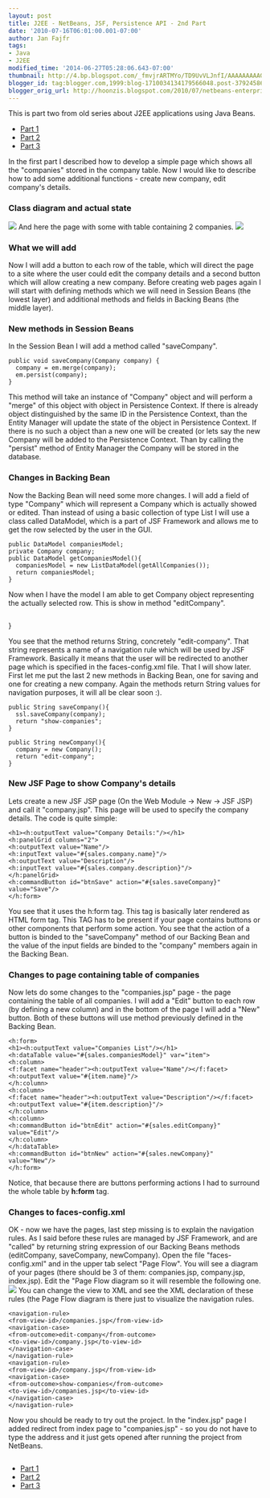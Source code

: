 ```yaml
---
layout: post
title: J2EE - NetBeans, JSF, Persistence API - 2nd Part
date: '2010-07-16T06:01:00.001-07:00'
author: Jan Fajfr
tags:
- Java
- J2EE
modified_time: '2014-06-27T05:28:06.643-07:00'
thumbnail: http://4.bp.blogspot.com/_fmvjrARTMYo/TD9UvVLJnfI/AAAAAAAAAGw/aXkxFg01ZAI/s72-c/class_diagram.PNG
blogger_id: tag:blogger.com,1999:blog-1710034134179566048.post-3792458602013198883
blogger_orig_url: http://hoonzis.blogspot.com/2010/07/netbeans-enterprise-java-2-some-more-of.html
---
```

This is part two from old series about J2EE applications using Java Beans.

- [Part 1](http://www.hoonzis.com/enterprise-java-netbeans/)
- [Part 2](http://www.hoonzis.com/netbeans-enterprise-java-2-some-more-of/)
- [Part 3](http://www.hoonzis.com/j2ee-netbeans-jsf-persistence-api-part/)

In the first part I described how to develop a simple page which shows
all the "companies" stored in the company table. Now I would like to
describe how to add some additional functions - create new company, edit
company's details. 

### Class diagram and actual state

[![](http://4.bp.blogspot.com/_fmvjrARTMYo/TD9UvVLJnfI/AAAAAAAAAGw/aXkxFg01ZAI/s320/class_diagram.PNG)](http://4.bp.blogspot.com/_fmvjrARTMYo/TD9UvVLJnfI/AAAAAAAAAGw/aXkxFg01ZAI/s1600/class_diagram.PNG)
And here the page with some with table containing 2 companies.
[![](http://4.bp.blogspot.com/_fmvjrARTMYo/TEBlaHdpOwI/AAAAAAAAAHA/QnJTpbwvmgs/s320/sample_data.PNG)](http://4.bp.blogspot.com/_fmvjrARTMYo/TEBlaHdpOwI/AAAAAAAAAHA/QnJTpbwvmgs/s1600/sample_data.PNG)

### What we will add


Now I will add a button to each row of the table, which will direct the
page to a site where the user could edit the company details and a
second button which will allow creating a new company. Before creating
web pages again I will start with defining methods which we will need in
Session Beans (the lowest layer) and additional methods and fields in
Backing Beans (the middle layer).

### New methods in Session Beans

In the Session Bean I will add a method called "saveCompany".

``` 
public void saveCompany(Company company) {
  company = em.merge(company);
  em.persist(company);
}
```

This method will take an instance of "Company" object and will perform a
"merge" of this object with object in Persistence Context. If there is
already object distinguished by the same ID in the Persistence Context,
than the Entity Manager will update the state of the object in
Persistence Context. If there is no such a object than a new one will be
created (or lets say the new Company will be added to the Persistence
Context. Than by calling the "persist" method of Entity Manager the
Company will be stored in the database.

### Changes in Backing Bean


Now the Backing Bean will need some more changes. I will add a field of
type "Company" which will represent a Company which is actually showed
or edited. Than instead of using a basic collection of type List I will
use a class called DataModel, which is a part of JSF Framework and
allows me to get the row selected by the user in the GUI.

``` 
public DataModel companiesModel;
private Company company;
public DataModel getCompaniesModel(){
  companiesModel = new ListDataModel(getAllCompanies());
  return companiesModel;
}
```


Now when I have the model I am able to get Company object representing
the actually selected row. This is show in method "editCompany".

``` {.prettyprint><br ./>public .String .editCompany(){<br ./> .company .= .(Company)companiesModel.getRowData();<br ./> .return edit-company";<br=""}
```

}


You see that the method returns String, concretely "edit-company". That
string represents a name of a navigation rule which will be used by JSF
Framework. Basically it means that the user will be redirected to
another page which is specified in the faces-config.xml file. That I
will show later. First let me put the last 2 new methods in Backing
Bean, one for saving and one for creating a new company. Again the
methods return String values for navigation purposes, it will all be
clear soon :).

``` 
public String saveCompany(){
  ssl.saveCompany(company);
  return "show-companies";
}

public String newCompany(){
  company = new Company();
  return "edit-company";
}
```

### New JSF Page to show Company's details

Lets create a new JSF JSP page (On the Web Module -&gt; New -&gt; JSF
JSP) and call it "company.jsp". This page will be used to specify the
company details. The code is quite simple:

``` 
<h1><h:outputText value="Company Details:"/></h1>
<h:panelGrid columns="2">
<h:outputText value="Name"/>
<h:inputText value="#{sales.company.name}"/>
<h:outputText value="Description"/>
<h:inputText value="#{sales.company.description}"/>
</h:panelGrid>
<h:commandButton id="btnSave" action="#{sales.saveCompany}" value="Save"/>
</h:form>
```


You see that it uses the h:form tag. This tag is basically later
rendered as HTML form tag. This TAG has to be present if your page
contains buttons or other components that perform some action. You see
that the action of a button is binded to the "saveCompany" method of our
Backing Bean and the value of the input fields are binded to the
"company" members again in the Backing Bean.

### Changes to page containing table of companies

Now lets do some changes to the "companies.jsp" page - the page
containing the table of all companies. I will add a "Edit" button to
each row (by defining a new column) and in the bottom of the page I will
add a "New" button. Both of these buttons will use method previously
defined in the Backing Bean.

``` 
<h:form>
<h1><h:outputText value="Companies List"/></h1>
<h:dataTable value="#{sales.companiesModel}" var="item">
<h:column>
<f:facet name="header"><h:outputText value="Name"/></f:facet>
<h:outputText value="#{item.name}"/>
</h:column>
<h:column>
<f:facet name="header"><h:outputText value="Description"/></f:facet>
<h:outputText value="#{item.description}"/>
</h:column>
<h:column>
<h:commandButton id="btnEdit" action="#{sales.editCompany}" value="Edit"/>
</h:column>
</h:dataTable>
<h:commandButton id="btnNew" action="#{sales.newCompany}" value="New"/>
</h:form>
```


Notice, that because there are buttons performing actions I had to
surround the whole table by **h:form** tag.

### Changes to faces-config.xml


OK - now we have the pages, last step missing is to explain the
navigation rules. As I said before these rules are managed by JSF
Framework, and are "called" by returning string expression of our
Backing Beans methods (editCompany, saveCompany, newCompany). Open the
file "faces-config.xml" and in the upper tab select "Page Flow". You
will see a diagram of your pages (there should be 3 of them:
companies.jsp, company.jsp, index.jsp). Edit the "Page Flow diagram so
it will resemble the following one.
[![](http://1.bp.blogspot.com/_fmvjrARTMYo/TEFosQFIslI/AAAAAAAAAHQ/oeZsBQQFlB4/s320/page_layout_2.PNG)](http://1.bp.blogspot.com/_fmvjrARTMYo/TEFosQFIslI/AAAAAAAAAHQ/oeZsBQQFlB4/s1600/page_layout_2.PNG)
You can change the view to XML and see the XML declaration of these
rules (the Page Flow diagram is there just to visualize the navigation
rules.

``` 
<navigation-rule>
<from-view-id>/companies.jsp</from-view-id>
<navigation-case>
<from-outcome>edit-company</from-outcome>
<to-view-id>/company.jsp</to-view-id>
</navigation-case>
</navigation-rule>
<navigation-rule>
<from-view-id>/company.jsp</from-view-id>
<navigation-case>
<from-outcome>show-companies</from-outcome>
<to-view-id>/companies.jsp</to-view-id>
</navigation-case>
</navigation-rule>
```

Now you should be ready to try out the project. In the "index.jsp" page I added redirect from index page to "companies.jsp" - so you do not have to type the address and it just gets opened after running the project from NetBeans.

```
```

- [Part 1](http://www.hoonzis.com/enterprise-java-netbeans/)
- [Part 2](http://www.hoonzis.com/netbeans-enterprise-java-2-some-more-of/)
- [Part 3](http://www.hoonzis.com/j2ee-netbeans-jsf-persistence-api-part/)
